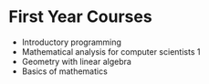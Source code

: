 # First Year Courses
- Introductory programming
- Mathematical analysis for computer scientists 1
- Geometry with linear algebra
- Basics of mathematics
